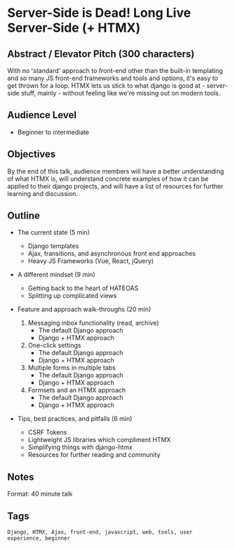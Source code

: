 
# Server-Side is Dead! Long Live Server-Side (+ HTMX)

## Abstract / Elevator Pitch (300 characters)

With no 'standard' approach to front-end other than the built-in templating and so many JS front-end frameworks and tools and options, it's easy to get thrown for a loop. HTMX lets us stick to what django is good at - server-side stuff, mainly - without feeling like we're missing out on modern tools.

## Audience Level

- Beginner to intermediate

## Objectives

By the end of this talk, audience members will have a better understanding of what HTMX is, will understand concrete examples of how it can be applied to their django projects, and will have a list of resources for further learning and discussion.

## Outline

- The current state (5 min)
    - Django templates
    - Ajax, transitions, and asynchronous front end approaches
    - Heavy JS Frameworks (Vue, React, jQuery)

- A different mindset (9 min)
    - Getting back to the heart of HATEOAS
    - Splitting up complicated views

- Feature and approach walk-throughs (20 min)
    1. Messaging inbox functionality (read, archive)
        - The default Django approach
        - Django + HTMX approach
    2. One-click settings
        - The default Django approach
        - Django + HTMX approach
    3. Multiple forms in multiple tabs
        - The default Django approach
        - Django + HTMX approach
    4. Formsets and an HTMX approach
        - The default Django approach
        - Django + HTMX approach

- Tips, best practices, and pitfalls (6 min)
    - CSRF Tokens
    - Lightweight JS libraries which compliment HTMX
    - Simplifying things with django-htmx
    - Resources for further reading and community

## Notes

Format: 40 minute talk

## Tags

    Django, HTMX, Ajax, front-end, javascript, web, tools, user experience, beginner
